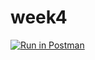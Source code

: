 # week4

[![Run in Postman](https://run.pstmn.io/button.svg)](https://app.getpostman.com/run-collection/e9bea8270d36568683ad)